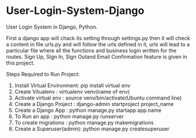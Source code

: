 # User-Login-System-Django
User Login System in Django, Python.

First a django app will chack its setting through settings.py then it will  check a content in file urls.py and will follow the urls defined in it, urls will lead to a particular file where all the functions and business login written for the routes. Sign Up, Sign In, Sign Outand Email Confirmation feature is given in this project.


Steps Required to Run Project:
1. Install Virtual Environment: pip install virtual env
2. Create Vitualenv : virtualenv venv(name of env)
3. Activate virtual env : source venv/bin/activate(Ubuntu command line)
4. Create a Django Project : django-admin startproject project_name
5. Create a Django App : python manage.py startapp app.name
6. To Run an app : python manage.py runserver
7. To create migrations : python manage.py makemigrations
8. Create a Superuser(admin): python manage.py createsuperuser


